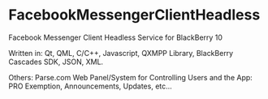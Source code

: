 # FacebookMessengerClientHeadless
Facebook Messenger Client Headless Service for BlackBerry 10

Written in: Qt, QML, C/C++, Javascript, QXMPP Library, BlackBerry Cascades SDK, JSON, XML.

Others: Parse.com Web Panel/System for Controlling Users and the App: 
PRO Exemption, Announcements, Updates, etc...
